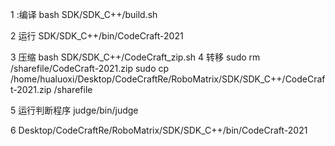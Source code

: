 1 :编译
bash SDK/SDK_C++/build.sh

2 运行
SDK/SDK_C++/bin/CodeCraft-2021

3 压缩
bash SDK/SDK_C++/CodeCraft_zip.sh
4 转移
sudo rm /sharefile/CodeCraft-2021.zip
sudo cp /home/hualuoxi/Desktop/CodeCraftRe/RoboMatrix/SDK/SDK_C++/CodeCraft-2021.zip /sharefile


5 运行判断程序
judge/bin/judge

6
Desktop/CodeCraftRe/RoboMatrix/SDK/SDK_C++/bin/CodeCraft-2021 
